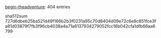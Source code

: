 [begin-theadventure](https://github.com/begin-theadventure): 404 entries

sha512sum 727d6dbeb25ba521d49f166b2b3f0231a95c70d8404d09e72c6e8c851fce3fa81d03879f7fb3f96cb4038a4a71a6137934279052fcc16b042cfa1dfb66aa6799